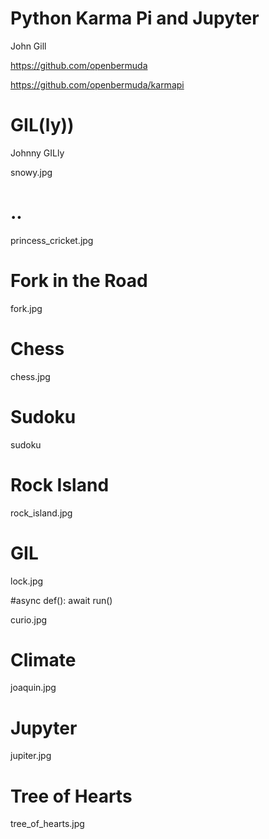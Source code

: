 # Python Karma Pi and Jupyter

John Gill

https://github.com/openbermuda

https://github.com/openbermuda/karmapi

# GIL(ly))

Johnny GILly

snowy.jpg


# ..

princess_cricket.jpg


# Fork in the Road

fork.jpg


# Chess

chess.jpg

# Sudoku

sudoku

# Rock Island

rock_island.jpg

# GIL

lock.jpg


#async def(): await run()

curio.jpg

# Climate

joaquin.jpg

# Jupyter

jupiter.jpg

# Tree of Hearts

tree_of_hearts.jpg


